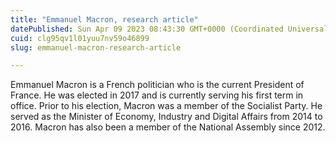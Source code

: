 ```yaml
---
title: "Emmanuel Macron, research article"
datePublished: Sun Apr 09 2023 08:43:30 GMT+0000 (Coordinated Universal Time)
cuid: clg95qv1l01yuu7nv59o46899
slug: emmanuel-macron-research-article

---
```


Emmanuel Macron is a French politician who is the current President of France. He was elected in 2017 and is currently serving his first term in office. Prior to his election, Macron was a member of the Socialist Party. He served as the Minister of Economy, Industry and Digital Affairs from 2014 to 2016. Macron has also been a member of the National Assembly since 2012.